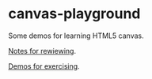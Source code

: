 # canvas-playground
Some demos for learning HTML5 canvas.

[Notes for rewiewing](./docs/README.md).

[Demos for exercising](https://chenwangji.github.io/canvas-playground/).
